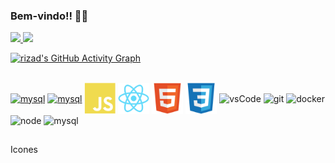 ### Bem-vindo!! 👋😄

 <div>
  <a href="https://github.com/LuisCarlosCruz">
  <img height="166em" src="https://github-readme-stats.vercel.app/api?username=LuisCarlosCruz&show_icons=true&theme=slateorange&include_all_commits=true&count_private=true"/>
  <img height="166em" src="https://github-readme-stats.vercel.app/api/top-langs/?username=LuisCarlosCruz&layout=compact&langs_count=7&theme=slateorange"/>
</div>

 [![rizad's GitHub Activity Graph](https://activity-graph.herokuapp.com/graph?username=LuisCarlosCruz&theme=react-dark&custom_title=Contribution+Graph)](https://github.com/LuisCarlosCruz)

<div style="display: inline_block"><br>
 <a href="https://api.whatsapp.com/send?phone=5561991397554&text=Ol%C3%A1!" target="_blank"><img align="center" alt="mysql" width="50" src="https://img.icons8.com/color/48/000000/whatsapp--v1.png" target="_blank"></a>
  <a href="https://www.linkedin.com/in/luiscarloscruzz/" target="_blank"><img align="center" alt="mysql" width="50" src="https://img.icons8.com/color/48/000000/linkedin.png" target="_blank"></a>
  <img align="center" alt="Js" width="50" src="https://raw.githubusercontent.com/devicons/devicon/master/icons/javascript/javascript-plain.svg">
  <img align="center" alt="React" width="50" src="https://raw.githubusercontent.com/devicons/devicon/master/icons/react/react-original.svg">
  <img align="center" alt="HTML" width="50" src="https://raw.githubusercontent.com/devicons/devicon/master/icons/html5/html5-original.svg">
  <img align="center" alt="CSS" width="50" src="https://raw.githubusercontent.com/devicons/devicon/master/icons/css3/css3-original.svg">
  <img align="center" alt="vsCode" width="50" src="https://img.icons8.com/fluency/50/000000/visual-studio-code-2019.png"/>
  <img align="center" alt="git" width="50" src="https://img.icons8.com/color/50/000000/git.png"/>
  <img align="center" alt="docker" width="50" src="https://img.icons8.com/fluency/50/000000/docker.png"/>
  <img align="center" alt="node" width="50" src="https://img.icons8.com/fluency/50/000000/node-js.png"/>
  <img align="center" alt="mysql" width="50"  src="https://img.icons8.com/fluency/50/000000/mysql-logo.png"/>
 <!--   <img align="center" alt="Ts" height="30" width="40" src="https://raw.githubusercontent.com/devicons/devicon/master/icons/typescript/typescript-plain.svg"> -->
</div>

##
<!-- https://icons8.com.br/ -->
 <a src="https://icons8.com.br/">Icones</a>
</div>
